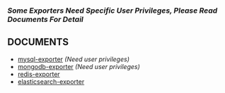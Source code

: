 ### *Some Exporters Need Specific User Privileges, Please Read Documents For Detail*

## DOCUMENTS
- [mysql-exporter](https://github.com/prometheus/mysqld_exporter) *(Need user privileges)*  
- [mongodb-exporter](https://github.com/percona/mongodb_exporter) *(Need user privileges)*  
- [redis-exporter](https://github.com/oliver006/redis_exporter)  
- [elasticsearch-exporter](https://github.com/prometheus-community/elasticsearch_exporter)  